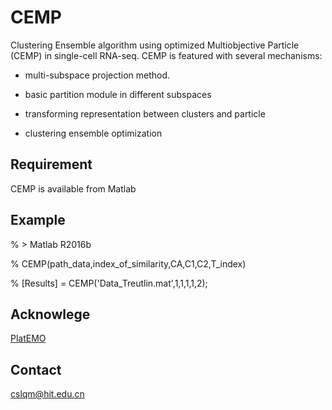 # CEMP
Clustering Ensemble algorithm using optimized Multiobjective Particle (CEMP) in single-cell RNA-seq. CEMP is featured with several mechanisms:

- multi-subspace projection method.

- basic partition module in different subspaces

- transforming representation between clusters and particle

- clustering ensemble optimization

## Requirement

CEMP is available from Matlab

## Example
% > Matlab R2016b

% CEMP(path_data,index_of_similarity,CA,C1,C2,T_index)

% [Results] = CEMP('Data_Treutlin.mat',1,1,1,1,2);

## Acknowlege
[PlatEMO](https://github.com/BIMK/PlatEMO)

## Contact
cslqm@hit.edu.cn


